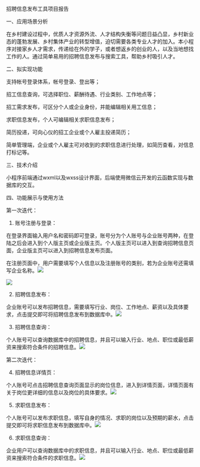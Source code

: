 招聘信息发布工具项目报告

一、应用场景分析

​       在乡村建设过程中，优质人才资源外流、人才结构失衡等问题日益凸显，乡村新业态的蓬勃发展、乡村集体产业的转型增值，迫切需要各类专业人才的加入。本小程序对接家乡人才需求，传递给在外的学子，或者想返乡的创业的人，以及当地想找工作的人。通过简单易用的招聘信息发布与搜索工具，帮助乡村吸引人才。

二、拟实现功能

支持帐号登录体系，帐号登录、登出等；

招工信息查询，可选择职位、薪酬待遇、行业类别、工作地点等；

招工需求发布，可区分个人或企业身份，并能编辑相关用工信息；

求职信息发布，个人可编辑相关求职信息发布；

简历投递，可向心仪的招工企业或个人雇主投递简历；

简单管理端，企业或个人雇主可对收到的求职信息进行处理，如简历查看，对信息打标记等。

三、技术介绍

小程序前端通过wxml以及wxss设计界面，后端使用微信云开发的云函数实现与数据库的交互。

四、功能展示与使用方法

第一次迭代：

1. 账号注册与登录：

在登录界面输入用户名和密码即可登录，账号分为个人账号与企业账号两种，在登陆之后会进入到个人版主页或企业版主页。个人版主页可以进入到查询招聘信息页面，企业版主页可以进入到招聘信息发布页面。

在注册页面中，用户需要填写个人信息以及注册账号的类别，若为企业账号还需填写企业名称。![](注册界面.jpg)

![](登录界面.jpg)

2. 招聘信息发布：

企业账号可以发布招聘信息，需要填写行业、岗位、工作地点、薪资以及具体要求，点击提交即可将招聘信息发布到数据库中。![](招工需求发布界面.jpg)

3. 招聘信息查询：

个人账号可以查询数据库中的招聘信息，并且可以输入行业、地点、职位或最低薪资来搜索符合条件的招聘信息。![](招聘信息搜索界面.jpg)

 

第二次迭代：

4. 招聘信息详情页：

个人账号可点击招聘信息查询页面显示的岗位信息，进入到详情页面，详情页面有关于岗位更详细的信息以及岗位的具体要求。![](工作详情界面.jpg)

5. 求职信息发布：

个人账号可以发布求职信息，填写自身的情况、求职的岗位以及预期的薪水，点击提交即可将求职信息发布到数据库中。![](求职信息发布界面.jpg)

6. 求职信息查询：

企业用户可以查询数据库中的求职信息，并且可以输入行业、地点、职位或最低薪资来搜索符合条件的求职信息。![](求职信息搜索界面.jpg)
